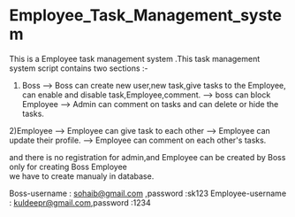 # Employee_Task_Management_system
This is a Employee task management system .This task management system script contains two sections :-

 1) Boss
    --> Boss can create new user,new task,give tasks to the Employee, can enable and disable task,Employee,comment. 
    --> boss can block Employee --> Admin can comment on tasks and can delete or hide the tasks.

 2)Employee
  --> Employee can give task to each other 
    --> Employee can update their profile.
     --> Employee can comment on each other's tasks. 

 and there is no registration for admin,and Employee can be created by Boss only for creating Boss Employee  
we have to create manualy in database. 


Boss-username : sohaib@gmail.com ,password :sk123
Employee-username : kuldeepr@gmail.com,password :1234
